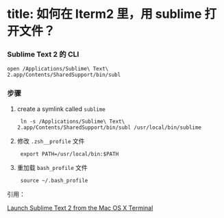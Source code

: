 ﻿title: 如何在 Iterm2 里，用 sublime 打开文件？
======================

### Sublime Text 2 的 CLI

	open /Applications/Sublime\ Text\ 2.app/Contents/SharedSupport/bin/subl

### 步骤

1. create a symlink called `sublime`

		ln -s /Applications/Sublime\ Text\ 2.app/Contents/SharedSupport/bin/subl /usr/local/bin/sublime

2. 修改 `.zsh__profile` 文件

		export PATH=/usr/local/bin:$PATH

3. 重加载 `bash_profile` 文件

		source ~/.bash_profile

引用：

[Launch Sublime Text 2 from the Mac OS X Terminal](https://gist.github.com/artero/1236170)